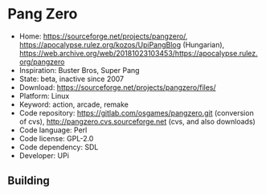 # Pang Zero

- Home: https://sourceforge.net/projects/pangzero/, https://apocalypse.rulez.org/kozos/UpiPangBlog (Hungarian), https://web.archive.org/web/20181023103453/https://apocalypse.rulez.org/pangzero
- Inspiration: Buster Bros, Super Pang
- State: beta, inactive since 2007
- Download: https://sourceforge.net/projects/pangzero/files/
- Platform: Linux
- Keyword: action, arcade, remake
- Code repository: https://gitlab.com/osgames/pangzero.git (conversion of cvs), http://pangzero.cvs.sourceforge.net (cvs, and also downloads)
- Code language: Perl
- Code license: GPL-2.0
- Code dependency: SDL
- Developer: UPi

## Building
